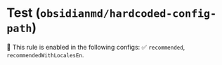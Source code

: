 # Test (`obsidianmd/hardcoded-config-path`)

💼 This rule is enabled in the following configs: ✅ `recommended`, `recommendedWithLocalesEn`.

<!-- end auto-generated rule header -->
